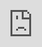 ```yaml
---
date: 2021-12-28-Tuesday 15:49:17
update: 2022-01-02-Sunday 08:46:14
---
```


<iframe src="https://dida365.com/" style="position:absolute; top:0; left:0; width:100%; border:none;  height:100%;">